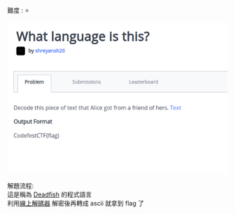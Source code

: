 難度 :  :star:
  
![question](https://github.com/dreamisadream/CTF/blob/master/CTF_CONTEST/2019/codefest/What%20language%20is%20this%3f/pic1.png)

解題流程: <br>
      這是稱為 [Deadfish](https://esolangs.org/wiki/Deadfish) 的程式語言 <br>
      利用[線上解碼器](https://www.dcode.fr/deadfish-language) 解密後再轉成 ascii 就拿到 flag 了 <br>
